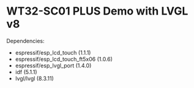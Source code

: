 # WT32-SC01 PLUS Demo with LVGL v8

Dependencies:
- espressif/esp_lcd_touch (1.1.1)
- espressif/esp_lcd_touch_ft5x06 (1.0.6)
- espressif/esp_lvgl_port (1.4.0)
- idf (5.1.1)
- lvgl/lvgl (8.3.11)
